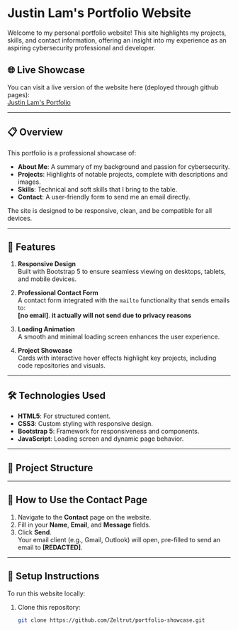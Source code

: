 # Justin Lam's Portfolio Website

Welcome to my personal portfolio website! This site highlights my projects, skills, and contact information, offering an insight into my experience as an aspiring cybersecurity professional and developer.

## 🌐 **Live Showcase**
You can visit a live version of the website here (deployed through github pages):  
[Justin Lam's Portfolio](https://zeltrut.github.io/portfolio-showcase/)

---

## 📋 **Overview**

This portfolio is a professional showcase of:
- **About Me**: A summary of my background and passion for cybersecurity.
- **Projects**: Highlights of notable projects, complete with descriptions and images.
- **Skills**: Technical and soft skills that I bring to the table.
- **Contact**: A user-friendly form to send me an email directly.

The site is designed to be responsive, clean, and be compatible for all devices.

---

## 🚀 **Features**

1. **Responsive Design**  
   Built with Bootstrap 5 to ensure seamless viewing on desktops, tablets, and mobile devices.

2. **Professional Contact Form**  
   A contact form integrated with the `mailto` functionality that sends emails to:  
   **[no email]**.
   **it actually will not send due to privacy reasons**

3. **Loading Animation**  
   A smooth and minimal loading screen enhances the user experience.

4. **Project Showcase**  
   Cards with interactive hover effects highlight key projects, including code repositories and visuals.

---

## 🛠️ **Technologies Used**

- **HTML5**: For structured content.
- **CSS3**: Custom styling with responsive design.
- **Bootstrap 5**: Framework for responsiveness and components.
- **JavaScript**: Loading screen and dynamic page behavior.

---

## 📁 **Project Structure**


---

## 📧 **How to Use the Contact Page**

1. Navigate to the **Contact** page on the website.
2. Fill in your **Name**, **Email**, and **Message** fields.
3. Click **Send**.  
   Your email client (e.g., Gmail, Outlook) will open, pre-filled to send an email to **[REDACTED]**.

---

## 🔧 **Setup Instructions**

To run this website locally:

1. Clone this repository:
   ```bash
   git clone https://github.com/Zeltrut/portfolio-showcase.git
